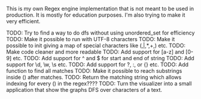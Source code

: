 This is my own Regex engine implementation that is not meant to be used in production. It is mostly for education purposes. I'm also trying to make it very efficient.

TODO: Try to find a way to do dfs without using unordered_set for efficiency
TODO: Make it possible to run with UTF-8 characters
TODO: Make it possible to init giving a map of special characters like (,|,*,+,) etc.
TODO: Make code cleaner and more readable
TODO: Add support for [a-z] and [0-9] etc.
TODO: Add support for ^ and $ for start and end of string
TODO: Add support for \d, \w, \s etc.
TODO: Add support for ?, :, or {} etc.
TODO: Add function to find all matches 
TODO: Make it possible to reach substrings inside () after matches.
TODO: Return the matching string which allows indexing for every () in the regex????
TODO: Turn the visualizer into a small application that show the graphs DFS over characters of a text.
